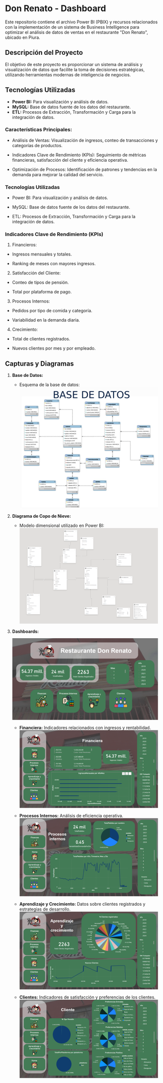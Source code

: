 # Don Renato - Dashboard

Este repositorio contiene el archivo Power BI (PBIX) y recursos relacionados con la implementación de un sistema de Business Intelligence para optimizar el análisis de datos de ventas en el restaurante "Don Renato", ubicado en Piura.

## Descripción del Proyecto

El objetivo de este proyecto es proporcionar un sistema de análisis y visualización de datos que facilite la toma de decisiones estratégicas, utilizando herramientas modernas de inteligencia de negocios.

## Tecnologías Utilizadas

- **Power BI:** Para visualización y análisis de datos.
- **MySQL:** Base de datos fuente de los datos del restaurante.
- **ETL:** Procesos de Extracción, Transformación y Carga para la integración de datos.

### Características Principales:

- Análisis de Ventas: Visualización de ingresos, conteo de transacciones y categorías de productos.

- Indicadores Clave de Rendimiento (KPIs): Seguimiento de métricas financieras, satisfacción del cliente y eficiencia operativa.

- Optimización de Procesos: Identificación de patrones y tendencias en la demanda para mejorar la calidad del servicio.

### Tecnologías Utilizadas

- Power BI: Para visualización y análisis de datos.

- MySQL: Base de datos fuente de los datos del restaurante.

- ETL: Procesos de Extracción, Transformación y Carga para la integración de datos.

### Indicadores Clave de Rendimiento (KPIs)

1. Financieros:

- Ingresos mensuales y totales.

- Ranking de meses con mayores ingresos.

2. Satisfacción del Cliente:

- Conteo de tipos de pensión.

- Total por plataforma de pago.

3. Procesos Internos:

- Pedidos por tipo de comida y categoría.

- Variabilidad en la demanda diaria.

4. Crecimiento:

- Total de clientes registrados.

- Nuevos clientes por mes y por empleado.

## Capturas y Diagramas

1. **Base de Datos:**
   - Esquema de la base de datos:
     ![Base de Datos](images/base_datos.png)

2. **Diagrama de Copo de Nieve:**
   - Modelo dimensional utilizado en Power BI:
     ![Diagrama Copo de Nieve](images/copo_de_nieve.png)

3. **Dashboards:**

    ![Dashboard Financiera](images/dashboard.png)
   
   - **Financiera:** Indicadores relacionados con ingresos y rentabilidad.
     ![Dashboard Financiera](images/financiera.png)

   - **Procesos Internos:** Análisis de eficiencia operativa.
     ![Dashboard Procesos Internos](images/procesos_internos.png)

   - **Aprendizaje y Crecimiento:** Datos sobre clientes registrados y estrategias de desarrollo.
     ![Dashboard Aprendizaje y Crecimiento](images/aprendizaje_y_crecimiento.png)

   - **Clientes:** Indicadores de satisfacción y preferencias de los clientes.
     ![Dashboard Clientes](images/clientes.png)




